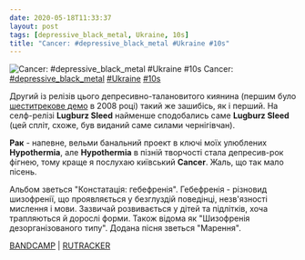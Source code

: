 ```yaml
---
date: 2020-05-18T11:33:37
layout: post
tags: [depressive_black_metal, Ukraine, 10s]
title: "Cancer: #depressive_black_metal #Ukraine #10s"
---
```

![Cancer: #depressive_black_metal #Ukraine #10s](https://cdn4.telesco.pe/file/AwUZN2NEUS9lstJOQQVz4LxjQv4pk__Z6wljlJA9e55pSf_V3tKDmmY3W5mS9fn8Z6WlJJ0O5l3w0OO92fb7OJe0LL1mx5XLIJNvACRFh6Cso5vyZL0Cq7vrchuY85-ELxfN-St67BqNIhIkDIBnmXO8yAprXSJsCH3w_toczWiKfnAiwgZDiGohrG_1o_1PrLYaCY0rK9Nh3vgFJZB2QTiXtIeRrSDJkqP8x4WHeiErvw_lfA-McQMOJ6CiS8Vw_zqCoC4SAP1I45M87UAD8iZEqgTkurjtcEviTC9N6oXqdL3WBJNfsRB9Y0C9Tfea7BGNO5kSsbrFhe_a3CuXVw.jpg)
Cancer: [#depressive_black_metal](/tags/#depressive_black_metal) [#Ukraine](/tags/#Ukraine) [#10s](/tags/#10s)

Другий із релізів цього депресивно-талановитого киянина (першим було [шеститрекове демо](https://t.me/vast_space_unexplored/3329) в 2008 році) такий же зашибісь, як і перший. На селф-релізі **Lugburz Sleed** найменше сподобались саме **Lugburz Sleed** (цей спліт, схоже, був виданий саме силами чернігівчан).

**Рак** - напевне, вельми банальний проект в ключі моїх улюблених **Hypothermia**, але **Hypothermia** в пізній творчості стала депресив-рок фігнею, тому краще я послухаю київський **Cancer**. Жаль, що так мало пісень.

Альбом зветься &quot;Констатація: гебефренія&quot;. Гебефренія - різновид шизофренії, що проявляється у безглуздій поведінці, незв&#39;язності мислення і мови. Зазвичай розвивається у дітей та підлітків, хоча трапляються й дорослі форми. Також відома як &quot;Шизофренія дезорганізованого типу&quot;. Додана пісня зветься &quot;Марення&quot;.

[BANDCAMP](https://lugburzsleed.bandcamp.com/album/constatation-hebephrenia) | [RUTRACKER](https://rutracker.org/forum/viewtopic.php?t=4737506)